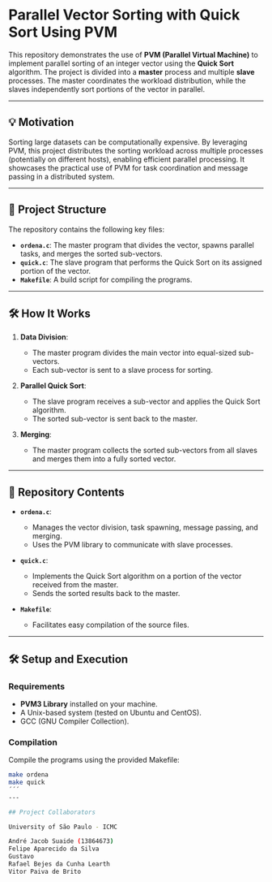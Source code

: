 # Parallel Vector Sorting with Quick Sort Using PVM

This repository demonstrates the use of **PVM (Parallel Virtual Machine)** to implement parallel sorting of an integer vector using the **Quick Sort** algorithm. The project is divided into a **master** process and multiple **slave** processes. The master coordinates the workload distribution, while the slaves independently sort portions of the vector in parallel.

---

## 💡 Motivation

Sorting large datasets can be computationally expensive. By leveraging PVM, this project distributes the sorting workload across multiple processes (potentially on different hosts), enabling efficient parallel processing. It showcases the practical use of PVM for task coordination and message passing in a distributed system.

---

## 🚀 Project Structure

The repository contains the following key files:

- **`ordena.c`**: The master program that divides the vector, spawns parallel tasks, and merges the sorted sub-vectors.
- **`quick.c`**: The slave program that performs the Quick Sort on its assigned portion of the vector.
- **`Makefile`**: A build script for compiling the programs.

---

## 🛠️ How It Works

1. **Data Division**:
   - The master program divides the main vector into equal-sized sub-vectors.
   - Each sub-vector is sent to a slave process for sorting.

2. **Parallel Quick Sort**:
   - The slave program receives a sub-vector and applies the Quick Sort algorithm.
   - The sorted sub-vector is sent back to the master.

3. **Merging**:
   - The master program collects the sorted sub-vectors from all slaves and merges them into a fully sorted vector.

---

## 📂 Repository Contents

- **`ordena.c`**:
  - Manages the vector division, task spawning, message passing, and merging.
  - Uses the PVM library to communicate with slave processes.

- **`quick.c`**:
  - Implements the Quick Sort algorithm on a portion of the vector received from the master.
  - Sends the sorted results back to the master.

- **`Makefile`**:
  - Facilitates easy compilation of the source files.

---

## 🛠️ Setup and Execution

### Requirements

- **PVM3 Library** installed on your machine.
- A Unix-based system (tested on Ubuntu and CentOS).
- GCC (GNU Compiler Collection).

### Compilation

Compile the programs using the provided Makefile:
```bash
make ordena
make quick
´´´
---

## Project Collaborators

University of São Paulo - ICMC

André Jacob Suaide (13864673)
Felipe Aparecido da Silva
Gustavo 
Rafael Bejes da Cunha Learth
Vitor Paiva de Brito

